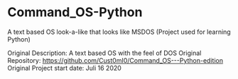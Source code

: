 # Command_OS-Python
A text based OS look-a-like that looks like MSDOS (Project used for learning Python)





Original Description: A text based OS with the feel of DOS
Original Repository: https://github.com/Cust0mI0/Command_OS---Python-edition
Original Project start date: Juli 16 2020
